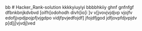 bb # Hacker_Rank-solution
kkkkyiuyiyi
bbbbhkiiy
ghnf
gnfnfgf
dfbnkbnjkdvbvd
[oifh[odohodh
divh[io[i
]v
v[jvovjvjdjvp
vjojfv
edofjjvpdjpojpfjvjgdpo
vidjfpvjedfojdf]
jfojdfjgod
jdfjovpfdjvpjdv
p]d]j]vjvdj]ved
